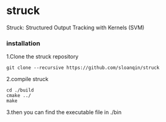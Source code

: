 # struck
Struck: Structured Output Tracking with Kernels (SVM)

### installation

1.Clone the struck repository

```Shell
git clone --recursive https://github.com/sloanqin/struck
```

2.compile struck

```Shell
cd ./build
cmake ../
make
```

3.then you can find the executable file in ./bin
